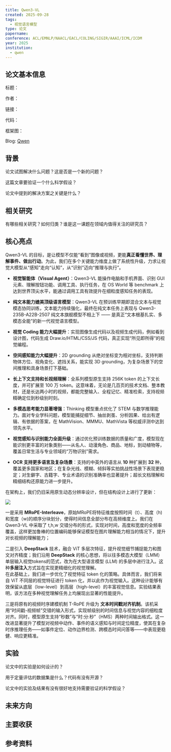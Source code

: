 ```yaml
---
title: Qwen3-VL
created: 2025-09-28
tags:
  - 视觉语言模型
type: 论文
papername:
conference: ACL/EMNLP/NAACL/EACL/COLING/SIGIR/AAAI/ICML/ICDM
year: 2025
institution:
  - qwen
---
```


## 论文基本信息

标题：

作者：

链接：

代码：

框架图：

Blog: [Qwen](https://qwen.ai/blog?id=99f0335c4ad9ff6153e517418d48535ab6d8afef&from=research.latest-advancements-list)

## 背景
论文试图解决什么问题？这是否是一个新的问题？

这篇文章要验证一个什么科学假设？

论文中提到的解决方案之关键是什么？


## 相关研究
有哪些相关研究？如何归类？谁是这一课题在领域内值得关注的研究员？



## 核心亮点

Qwen3-VL 的目标，是让模型不仅能“看到”图像或视频，更能**真正看懂世界、理解事件、做出行动**。为此，我们在多个关键能力维度上做了系统性升级，力求让视觉大模型从“感知”走向“认知”，从“识别”迈向“推理与执行”。

- **视觉智能体（Visual Agent）**：Qwen3-VL 能操作电脑和手机界面、识别 GUI 元素、理解按钮功能、调用工具、执行任务，在 OS World 等 benchmark 上达到世界顶尖水平，能通过调用工具有效提升在细粒度感知任务的表现。
    

- **纯文本能力媲美顶级语言模型**：Qwen3-VL 在预训练早期即混合文本与视觉模态协同训练，文本能力持续强化，最终在纯文本任务上表现与 Qwen3-235B-A22B-2507 纯文本旗舰模型不相上下 —— 是真正“文本根基扎实、多模态全能”的新一代视觉语言模型。
    

- **视觉 Coding 能力大幅提升**：实现图像生成代码以及视频生成代码，例如看到设计图，代码生成 Draw.io/HTML/CSS/JS 代码，真正实现“所见即所得”的视觉编程。
    

- **空间感知能力大幅提升**：2D grounding 从绝对坐标变为相对坐标，支持判断物体方位、视角变化、遮挡关系，能实现 3D grounding，为复杂场景下的空间推理和具身场景打下基础。
    

- **长上下文支持和长视频理解**：全系列模型原生支持 256K token 的上下文长度，并可扩展至 100 万 token。这意味着，无论是几百页的技术文档、整本教材，还是长达两小时的视频，都能完整输入、全程记忆、精准检索，支持视频精确定位到秒级别时刻。
    

- **多模态思考能力显著增强**：Thinking 模型重点优化了 STEM 与数学推理能力。面对专业学科问题，模型能捕捉细节、抽丝剥茧、分析因果、给出有逻辑、有依据的答案，在 MathVision、MMMU、MathVista 等权威评测中达到领先水平。
    

- **视觉感知与识别能力全面升级**：通过优化预训练数据的质量和广度，模型现在能识别更丰富的对象类别——从名人、动漫角色、商品、地标，到动植物等，覆盖日常生活与专业领域的“万物识别”需求。
    

- **OCR 支持更多语言及复杂场景**：支持的中英外的语言从 **10** 种扩展到 **32** 种，覆盖更多国家和地区；在复杂光线、模糊、倾斜等实拍挑战性场景下表现更稳定；对生僻字、古籍字、专业术语的识别准确率也显著提升；超长文档理解和精细结构还原能力进一步提升。

在架构上，我们仍旧采用原生动态分辨率设计，但在结构设计上进行了更新：

![](https://qianwen-res.oss-accelerate.aliyuncs.com/Qwen3-VL/qwen3vl_arc.jpg#center)

一是采用 **MRoPE-Interleave**，原始MRoPE将特征维度按照时间（t）、高度（h)和宽度（w)的顺序分块划分，使得时间信息全部分布在高频维度上。我们在 Qwen3-VL 中采取了 t,h,w 交错分布的形式，实现对时间，高度和宽度的全频率覆盖，这样更加鲁棒的位置编码能够保证模型在图片理解能力相当的情况下，提升对长视频的理解能力；

二是引入 **DeepStack** 技术，融合 ViT 多层次特征，提升视觉细节捕捉能力和图文对齐精度；我们沿用 **DeepStack** 的核心思想，将以往多模态大模型（LMM）单层输入视觉tokens的范式，改为在大型语言模型 (LLM) 的多层中进行注入。这种**多层注入**方式旨在实现更精细化的视觉理解。  
在此基础上，我们进一步优化了视觉特征 token 化的策略。具体而言，我们将来自 ViT 不同层的视觉特征进行 token 化，并以此作为视觉输入。这种设计能够有效保留从底层（low-level）到高层（high-level）的丰富视觉信息。实验结果表明，该方法在多种视觉理解任务上均展现出显著的性能提升。

三是将原有的视频时序建模机制 T-RoPE 升级为 **文本时间戳对齐机制**。该机采用“时间戳-视频帧”交错的输入形式，实现帧级别的时间信息与视觉内容的细粒度对齐。同时，模型原生支持“秒数”与“时:分:秒”（HMS）两种时间输出格式。这一改进显著提升了模型对视频中动作、事件的语义感知与时间定位精度，使其在复杂时序推理任务——如事件定位、动作边界检测、跨模态时间问答等——中表现更稳健、响应更精准。

## 实验
论文中的实验是如何设计的？

用于定量评估的数据集是什么？代码有没有开源？

论文中的实验及结果有没有很好地支持需要验证的科学假设？



## 未来方向



## 主要收获


## 参考资料
